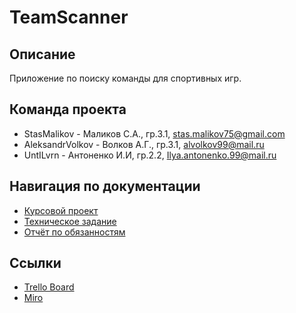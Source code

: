 # TeamScanner

## Описание

Приложение по поиску команды для спортивных игр.

## Команда проекта

- StasMalikov - Маликов С.А., гр.3.1, stas.malikov75@gmail.com
- AleksandrVolkov -  Волков А.Г., гр.3.1, alvolkov99@mail.ru
- UntILvrn -  Антоненко И.И, гр.2.2, Ilya.antonenko.99@mail.ru

## Навигация по документации

- [Курсовой проект](./Документация/Курсовой%20проект.docx) <br>
- [Техническое задание](./Документация/Техническое%20задание.docx) <br>
- [Отчёт по обязанностям](./Документация/Отчёт%20по%20обязанностямзадание.pdf) <br>

## Ссылки

- [Trello Board](https://trello.com/b/m29LZuzT) <br>
- [Miro](https://miro.com/app/board/o9J_kulVy2I=/) <br>

